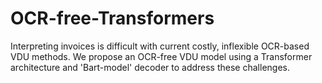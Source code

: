 # OCR-free-Transformers
Interpreting invoices is difficult with current costly, inflexible OCR-based VDU methods. We propose an OCR-free VDU model using a Transformer architecture and 'Bart-model' decoder to address these challenges.
